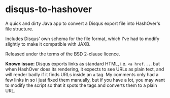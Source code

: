 # disqus-to-hashover
A quick and dirty Java app to convert a Disqus export file into HashOver's file structure.

Includes Disqus' own schema for the file format, which I've had to modify slightly to make it compatible with JAXB.

Released under the terms of the BSD 2-clause licence.

**Known issue:** Disqus exports links as standard HTML, i.e. `<a href...`. but when HashOver does its rendering, it expects to see URLs as plain text, and will render badly if it finds URLs inside an `a` tag. My comments only had a few links in so i juat fixed them manually, but if you have a lot, you may want to modify the script so that it spots the tags and converts them to a plain URL.
